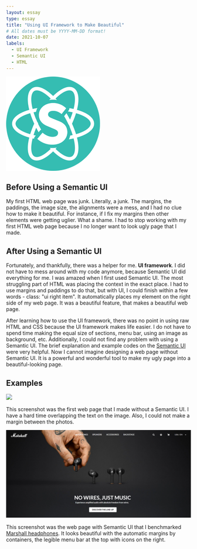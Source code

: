 ```yaml
---
layout: essay
type: essay
title: "Using UI Framework to Make Beautiful"
# All dates must be YYYY-MM-DD format!
date: 2021-10-07
labels:
  - UI Framework
  - Semantic UI
  - HTML
---
```


<img class="ui centered image medium rounded" src="../images/semanticLOGO.png">

## Before Using a Semantic UI

My first HTML web page was junk. Literally, a junk. The margins, the paddings, the image size, the alignments were a mess, and I had no clue how to make it beautiful. For instance, if I fix my margins then other elements were getting uglier. What a shame. I had to stop working with my first HTML web page because I no longer want to look ugly page that I made.

## After Using a Semantic UI

Fortunately, and thankfully, there was a helper for me. **UI framework**. I did not have to mess around with my code anymore, because Semantic UI did everything for me. I was amazed when I first used Semantic UI. The most struggling part of HTML was placing the context in the exact place. I had to use margins and paddings to do that, but with UI, I could finish within a few words - class: "ui right item". It automatically places my element on the right side of my web page. It was a beautiful feature, that makes a beautiful web page.

After learning how to use the UI framework, there was no point in using raw HTML and CSS because the UI framework makes life easier. I do not have to spend time making the equal size of sections, menu bar, using an image as background, etc. Additionally, I could not find any problem with using a Semantic UI. The brief explanation and example codes on the [Semantic UI](https://semantic-ui.com/) were very helpful. Now I cannot imagine designing a web page without Semantic UI. It is a powerful and wonderful tool to make my ugly page into a beautiful-looking page.

## Examples

<img class="ui left image large" src="../images/historyofsurfing.png">

This screenshot was the first web page that I made without a Semantic UI. I have a hard time overlapping the text on the image. Also, I could not make a margin between the photos.


<img class="ui left image large" src="../images/marshall.png">

This screenshot was the web page with Semantic UI that I benchmarked [Marshall headphones](https://www.marshallheadphones.com/us/en/). It looks beautiful with the automatic margins by containers, the legible menu bar at the top with icons on the right.

